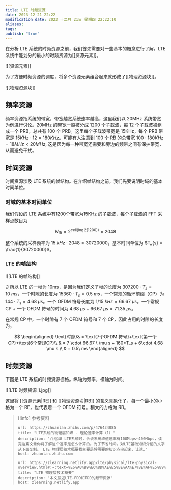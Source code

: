 ```yaml
---
title: LTE 时频资源
date: 2023-12-21 22:22
modification date: 2023 十二月 21日 星期四 22:22:10
aliases: 
tags: 
publish: "true"
---
```

在分析 LTE 系统的时频资源之前，我们首先需要对一些基本的概念进行了解。LTE 系统中能划分的最小的时频资源为[[资源元素]]。

![[资源元素]]

为了方便时频资源的调度，将多个资源元素组合起来就形成了[[物理资源块]]。

![[物理资源块]]

## 频率资源

频率资源指系统的带宽，带宽越宽系统速率越高，这里我们以 20MHz 系统带宽为例进行讨论。20MHz 的带宽一般被分成 1200 个子载波，每 12 个子载波被组成一个 PRB，总共有 100 个 PRB。这里每个子载波带宽是 15KHz，每个 PRB 带宽是 $15KHz\cdot 12=180KHz$。可能有人注意到 100 个 RB 的总带宽 $100 \cdot 180KHz=18MHz<20MHz$, 这是因为每一种带宽还需要和旁边的频带之间有保护带宽，从而避免干扰。

## 时间资源

时间资源涉及 LTE 系统的帧结构。在介绍帧结构之前，我们先要说明时域的基本时间单位。

### 时域的基本时间单位

我们假设的 LTE 系统中有1200个带宽为15KHz 的子载波，每个子载波的 FFT 采样点数目为

$$
N_\mathrm{fft}=2^{\mathrm{ceil}(\log2(1200))}=2048
$$

整个系统的采样频率为 $15\ kHz \cdot 2048 = 30720000$，基本时间单位为 $T_{s} = \frac{1}{30720000}$。

### LTE 的帧结构

![[LTE 的帧结构]]

之所以 LTE 的一帧为 10ms，是因为我们定义了帧的长度为 $307200 \cdot T_{s} = 10\ ms$，一个时隙的长度为 $15360 \cdot T_{s} = 0.5\ ms$，一个常规的循环前缀（CP）为 $144 \cdot T_{s} = 4.68\ \mu s$。一个 OFDM 符号长度为 $1/15\ kHz = 66.67\ \mu s$。一个常规 CP + 一个 OFDM 符号的时间为 $4.68\ \mu s + 66.67\ \mu s=71.35\ \mu s$。

在常规 CP 中，一个时隙有 7 个 OFDM 符号和 7 个 CP，因此占用的时隙的长度为，

$$
\begin{aligned}
\text{时隙}& = \text{7个OFDM 符号}+\text{第一个CP}+\text{6个常规CP}\\
& = 7 \cdot 66.67 \ \mu s + 160*T_s + 6\cdot 4.68 \mu s \\
& = 0.5\ ms
\end{aligned}
$$
## 时频资源

下图是 LTE 系统的时频资源栅格。纵轴为频率，横轴为时间。

![[LTE 时频资源_1.jpg]]

这里将 [[资源元素|RE]] 和 [[物理资源块|RB]] 的含义具象化了，每一个最小的小格为一个 RE，也代表着一个 OFDM 符号。稍大的方格为 RB。

>[!info] 参考资料
>
>```cardlink
 >url: https://zhuanlan.zhihu.com/p/476434085
>title: "LTE系统的物理层知识 - 理论速率计算（1）"
>description: "介绍4G LTE系统时，会说系统峰值速率有100Mbps~400Mbps，读完这篇文章你将了解这个速率是怎么计算的。为了节省时间，对LTE基础知识介绍的文字从下面复制。 LTE 物理层技术概要我主要是将需要的知识点串起来，让读…"
>host: zhuanlan.zhihu.com
>```
>
>```cardlink
>url: https://zlearning.netlify.app/lte/physical/lte-physical-overview.html#:~:text=%E6%A0%B9%E6%8D%AE%E5%BE%AA%E7%8E%AF%E5%89%8D%E7%BC%80%E9%95%BF%E5%BA%A6%E4%B8%8D%E5%90%8C,%E5%8F%AF%E9%80%89%E7%9A%84RB%E6%95%B0%E3%80%82
>title: "LTE 物理层技术概要"
>description: "本文描述LTE-FDD和TDD的频带资源"
>host: zlearning.netlify.app
>```
>


